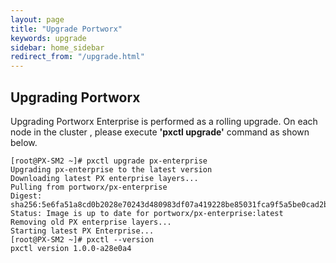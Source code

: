 ```yaml
---
layout: page
title: "Upgrade Portworx"
keywords: upgrade
sidebar: home_sidebar
redirect_from: "/upgrade.html"
---
```


## Upgrading Portworx 

Upgrading Portworx Enterprise is performed as a rolling upgrade.
On each node in the cluster , please execute **'pxctl upgrade'** command as shown below.

```
[root@PX-SM2 ~]# pxctl upgrade px-enterprise
Upgrading px-enterprise to the latest version
Downloading latest PX enterprise layers...
Pulling from portworx/px-enterprise
Digest: sha256:5e6fa51a8cd0b2028e70243d480983df07a419228be85031fca9f5a5be0cad2b
Status: Image is up to date for portworx/px-enterprise:latest
Removing old PX enterprise layers...
Starting latest PX Enterprise...
[root@PX-SM2 ~]# pxctl --version
pxctl version 1.0.0-a28e0a4
```

